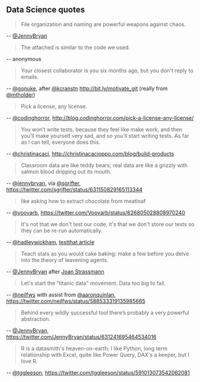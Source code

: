 ## Data Science quotes

> File organization and naming are powerful weapons against chaos.

-- [@JennyBryan](https://twitter.com/jennybryan)



> The attached is similar to the code we used.

-- anonymous



> Your closest collaborator is you six months ago, but you don't reply
> to emails.

-- [@gonuke](https://twitter.com/gonuke), after [@kcranstn](https://twitter.com/kcranstn)
<http://bit.ly/motivate_git> (really from [@mtholder](https://twitter.com/mtholder))



> Pick a license, any license.

-- [@codinghorror](https://twitter.com/codinghorror),
<http://blog.codinghorror.com/pick-a-license-any-license/>



> You won’t write tests, because they feel like make work, and then
> you’ll make yourself very sad, and so you’ll start writing tests. As
> far as I can tell, everyone does
> this.

-- [@christinacaci](https://twitter.com/christinacaci),
<http://christinacacioppo.com/blog/build-products>



> Classroom data are like teddy bears; real data are like a grizzly
> with salmon blood dripping out its mouth.

-- [@jennybryan](https://twitter.com/jennybryan),
via [@sgrifter](https://twitter.com/sgrifter),
<https://twitter.com/sgrifter/status/631150829165113344>



> like asking how to extract chocolate from meatloaf

-- [@voovarb](https://twitter.com/voovarb),
<https://twitter.com/Voovarb/status/626805028808970240>


> It's not that we don't test our code, it's that we don't store our
  tests so they can be re-run automatically.

-- [@hadleywickham](https://twitter.com/hadleywickham),
[testthat article](http://journal.r-project.org/archive/2011-1/RJournal_2011-1_Wickham.pdf)


> Teach stats as you would cake baking: make a few before you delve
> into the theory of leavening agents.

-- [@JennyBryan](https://twitter.com/JennyBryan/status/634754961801351168) after
[Joan Strassmann](https://sociobiology.wordpress.com/2015/08/13/teach-statistics-the-same-way-you-teach-baking-a-chocolate-cake/)


> Let's start the "titanic data" movement. Data too big to fail.

-- [@neilfws](https://twitter.com/neilfws) with assist from [@aaronquinlan](https://twitter.com/aaronquinlan),
<https://twitter.com/neilfws/status/588533319135985665>

> Behind every wildly successful tool there’s probably a very powerful abstraction.

-- [@JennyBryan](https://twitter.com/jennybryan),
<https://twitter.com/JennyBryan/status/631241695464534016>

> R is a datasmith's heaven-on-earth; I like Python, long term relationship with Excel, quite like Power Query, DAX's a keeper, but I love R.

-- [@tggleeson](https://twitter.com/tggleeson),
<https://twitter.com/tggleeson/status/591013073542062081>
